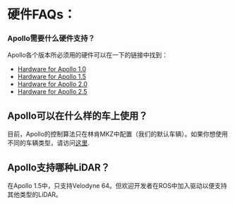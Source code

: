 # 硬件FAQs：
### Apollo需要什么硬件支持？
Apollo各个版本所必须用的硬件可以在一下的链接中找到：
* [Hardware for Apollo 1.0](https://github.com/ApolloAuto/apollo/blob/master/docs/quickstart/apollo_1_0_hardware_system_installation_guide.md)
* [Hardware for Apollo 1.5](https://github.com/ApolloAuto/apollo/blob/master/docs/quickstart/apollo_1_5_hardware_system_installation_guide.md)
* [Hardware for Apollo 2.0](https://github.com/ApolloAuto/apollo/blob/master/docs/quickstart/apollo_2_0_hardware_system_installation_guide_v1.md)
* [Hardware for Apollo 2.5](https://github.com/ApolloAuto/apollo/blob/master/docs/quickstart/apollo_2_5_hardware_system_installation_guide_v1.md)

## Apollo可以在什么样的车上使用？
目前，Apollo的控制算法只在林肯MKZ中配置（我们的默认车辆）。如果你想使用不同的车辆类型，请访问[这里](https://github.com/ApolloAuto/apollo/blob/master/docs/howto/how_to_add_a_new_vehicle.md).

## Apollo支持哪种LiDAR？
在Apollo 1.5中，只支持Velodyne 64。但欢迎开发者在ROS中加入驱动以便支持其他类型的LiDAR。
